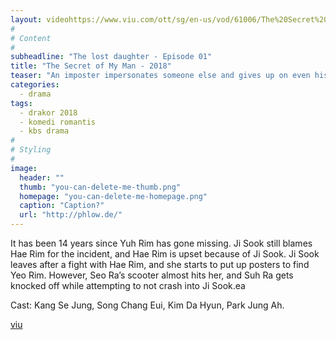 ```yaml
---
layout: videohttps://www.viu.com/ott/sg/en-us/vod/61006/The%20Secret%20of%20My%20Man
#
# Content
#
subheadline: "The lost daughter - Episode 01"
title: "The Secret of My Man - 2018"
teaser: "An imposter impersonates someone else and gives up on even his most valuable things. Is the riches and comfort he gained worth the conscious he gave up on? Did he really become another man and rid himself of his own past? People who give up every precious possession to fulfill their own greed. People who do so to truly become someone else. All they have left is only an endless, ugly pit of greed."
categories:
  - drama
tags:
  - drakor 2018
  - komedi romantis
  - kbs drama
#
# Styling
#
image:
  header: ""
  thumb: "you-can-delete-me-thumb.png"
  homepage: "you-can-delete-me-homepage.png"
  caption: "Caption?"
  url: "http://phlow.de/"
---
```


It has been 14 years since Yuh Rim has gone missing. Ji Sook still blames Hae Rim for the incident, and Hae Rim is upset because of Ji Sook. Ji Sook leaves after a fight with Hae Rim, and she starts to put up posters to find Yeo Rim. However, Seo Ra’s scooter almost hits her, and Suh Ra gets knocked off while attempting to not crash into Ji Sook.ea

Cast: Kang Se Jung, Song Chang Eui, Kim Da Hyun, Park Jung Ah.

[viu](https://www.viu.com/ott/sg/en-us/vod/61006/The%20Secret%20of%20My%20Man)
